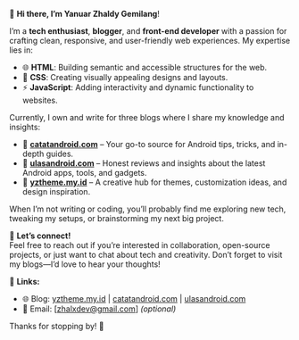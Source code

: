 <!---
yanuarzg/yanuarzg is a ✨ special ✨ repository because its `README.md` (this file) appears on your GitHub profile.
You can click the Preview link to take a look at your changes.
--->

🌟 **Hi there, I’m Yanuar Zhaldy Gemilang**!  

I’m a **tech enthusiast**, **blogger**, and **front-end developer** with a passion for crafting clean, responsive, and user-friendly web experiences. My expertise lies in:  
- 🌐 **HTML**: Building semantic and accessible structures for the web.  
- 🎨 **CSS**: Creating visually appealing designs and layouts.  
- ⚡ **JavaScript**: Adding interactivity and dynamic functionality to websites.  

Currently, I own and write for three blogs where I share my knowledge and insights:  
- 📱 **[catatandroid.com](https://catatandroid.com)** – Your go-to source for Android tips, tricks, and in-depth guides.  
- 🌟 **[ulasandroid.com](https://ulasandroid.com)** – Honest reviews and insights about the latest Android apps, tools, and gadgets.  
- 🎨 **[yztheme.my.id](https://yztheme.my.id)** – A creative hub for themes, customization ideas, and design inspiration.  

When I’m not writing or coding, you’ll probably find me exploring new tech, tweaking my setups, or brainstorming my next big project.  

💬 **Let’s connect!**  
Feel free to reach out if you’re interested in collaboration, open-source projects, or just want to chat about tech and creativity. Don’t forget to visit my blogs—I’d love to hear your thoughts!  

🔗 **Links:**  
- 🌐 Blog:  [yztheme.my.id](https://yztheme.my.id) | [catatandroid.com](https://catatandroid.com) | [ulasandroid.com](https://ulasandroid.com)  
- 📩 Email: [zhalxdev@gmail.com] *(optional)*  

Thanks for stopping by! 👋  
